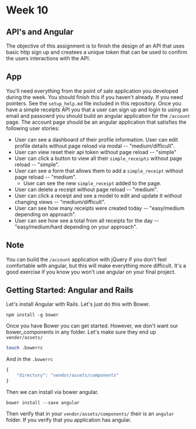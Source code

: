 # Week 10 
## API's and Angular

The objective of this assignment is to finish the design of an API that uses basic http sign up and createes a unique token that can be used to confirm the users interactions with the API.

## App 

You'll need everything from the point of sale application you developed during the week. You should finish this if you haven't already. If you need pointers. See the `setup_help.md` file included in this repository. Once you have a simple receipts API you that a user can sign up and login to using an email and passowrd you should build an angular application for the `/account` page. The account page should be an angular application that satisfies the following user stories:

* User can see a dashboard of their profile information. User can edit profile details without page reload via modal -- "medium/difficult".
* User can view reset their api token without page reload -- "simple"
* User can click a button to view all their `simple_receipts` without page reload -- "simple".
* User can see a form that allows them to add a `simple_receipt` without page reload -- "medium".
  * User can see the new `simple_receipt` added to the page.
* User can delete a receipt without page reload -- "medium".
* User can click a receipt and see a model to edit and update  it without changing views -- "medium/difficult".
* User can see how many receipts were created today -- "easy/medium depending on approach".
* User can see how see a total from all receipts for the day -- "easy/medium/hard depending on your approach".


## Note

You can build the `/account` application with jQuery if you don't feel comfortable with angular, but this will make everything more difficult. It's a good exercise if you know you won't use angular on your final project.

## Getting Started: Angular and Rails


Let's install Angular with Rails. Let's just do this with Bower.

```
npm install -g bower
```

Once you have Bower you can get started. However, we don't want our bower_components in any folder. Let's make sure they end up `vendor/assets/`



```bash
touch .bowerrc

```

And in the `.bowerrc`


```javascript
{
	"directory": "vendor/assets/components"
}

```

Then we can install via bower angular.


```
bower install --save angular
```

Then verify that in your `vendor/assets/components/` their is an `angular` folder. If you verify that you application has angular.
























